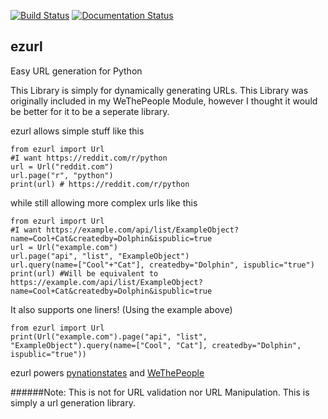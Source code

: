 [![Build Status](https://travis-ci.org/Dolphman/ezurl.svg?branch=master)](https://travis-ci.org/Dolphman/ezurl) [![Documentation Status](https://readthedocs.org/projects/ezurl/badge/?version=latest)](http://ezurl.readthedocs.org/en/latest/?badge=latest)

ezurl
---

Easy URL generation for Python

This Library is simply for dynamically generating URLs. This Library was originally included in my WeThePeople Module, however I thought it would be better for it to be a seperate library.

ezurl allows simple stuff like this

    from ezurl import Url
    #I want https://reddit.com/r/python
    url = Url("reddit.com")
    url.page("r", "python")
    print(url) # https://reddit.com/r/python

while still allowing more complex urls like this

    from ezurl import Url
    #I want https://example.com/api/list/ExampleObject?name=Cool+Cat&createdby=Dolphin&ispublic=true
    url = Url("example.com")
    url.page("api", "list", "ExampleObject")
    url.query(name=["Cool"+"Cat"], createdby="Dolphin", ispublic="true")
    print(url) #Will be equivalent to https://example.com/api/list/ExampleObject?name=Cool+Cat&createdby=Dolphin&ispublic=true

It also supports one liners! (Using the example above)

    from ezurl import Url
    print(Url("example.com").page("api", "list", "ExampleObject").query(name=["Cool", "Cat"], createdby="Dolphin", ispublic="true"))

ezurl powers [pynationstates](https://github.com/Dolphman/Pynationstates) and [WeThePeople](https://github.com/Dolphman/wethepeople)


######Note: This is not for URL validation nor URL Manipulation. This is simply a url generation library.
